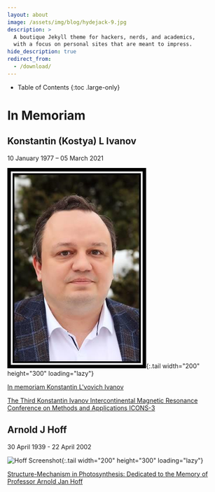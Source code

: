 ```yaml
---
layout: about
image: /assets/img/blog/hydejack-9.jpg
description: >
  A boutique Jekyll theme for hackers, nerds, and academics,
  with a focus on personal sites that are meant to impress.
hide_description: true
redirect_from:
  - /download/
---
```


- Table of Contents
{:toc .large-only}

# In Memoriam

## Konstantin (Kostya) L Ivanov

10 January 1977 – 05 March 2021

![Ivanov Screenshot](assets/img/in_memoriam/konstantin_ivanov.jpg){:.tail width="200" height="300" loading="lazy"}

[In memoriam Konstantin L'vovich Ivanov](https://mr.copernicus.org/articles/2/341/2021/)

[The Third Konstantin Ivanov Intercontinental Magnetic Resonance Conference on Methods and Applications ICONS-3](https://link.springer.com/article/10.1007/s00723-021-01441-z)


## Arnold J Hoff

30 April 1939 - 22 April 2002

![Hoff Screenshot](assets/img/committee/arnold_hoff.jpg){:.tail width="200" height="300" loading="lazy"}

[Structure-Mechanism in Photosynthesis: Dedicated to the Memory of Professor Arnold Jan Hoff](https://www.sciencedirect.com/journal/chemical-physics/vol/294/issue/3)

